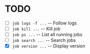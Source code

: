 # TODO

- [ ] `job logs -f ...` -- Follow logs
- [ ] `job kill ...` -- Kill job
- [ ] `job ps ...` -- List all running jobs
- [ ] `job search ...` -- Search jobs
- [X] `job version ...` -- Display version
